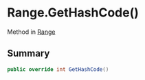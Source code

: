 # Range.GetHashCode()

Method in [Range](/api/csharp/yarn.compiler.range.md)

## Summary



```csharp
public override int GetHashCode()
```

